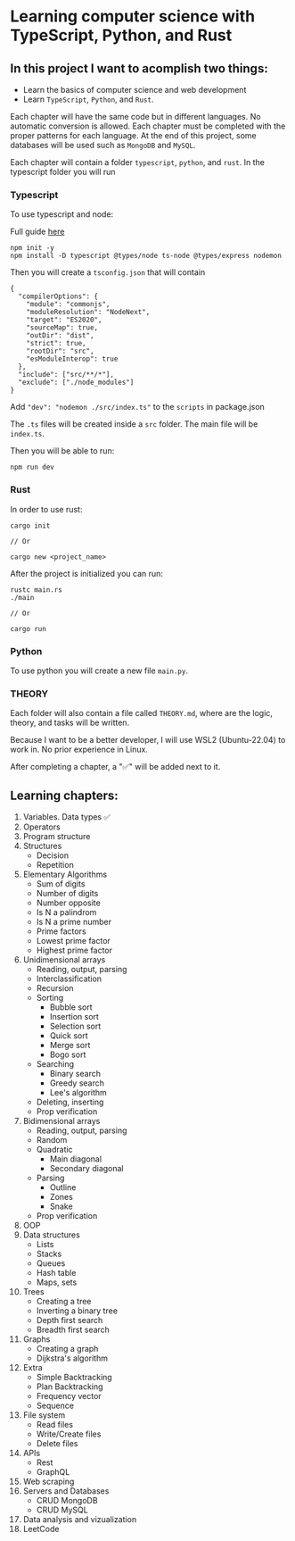 # Learning computer science with TypeScript, Python, and Rust

## In this project I want to acomplish two things:

- Learn the basics of computer science and web development
- Learn `TypeScript`, `Python`, and `Rust`.

Each chapter will have the same code but in different languages. No automatic conversion is allowed. Each chapter must be completed with the proper patterns for each language. At the end of this project, some databases will be used such as `MongoDB` and `MySQL`.

Each chapter will contain a folder `typescript`, `python`, and `rust`. In the typescript folder you will run

### Typescript

To use typescript and node:

Full guide [here](https://www.section.io/engineering-education/how-to-use-typescript-with-nodejs/)

```
npm init -y
npm install -D typescript @types/node ts-node @types/express nodemon
```

Then you will create a `tsconfig.json` that will contain

```
{
  "compilerOptions": {
    "module": "commonjs",
    "moduleResolution": "NodeNext",
    "target": "ES2020",
    "sourceMap": true,
    "outDir": "dist",
    "strict": true,
    "rootDir": "src",
    "esModuleInterop": true
  },
  "include": ["src/**/*"],
  "exclude": ["./node_modules"]
}
```

Add `"dev": "nodemon ./src/index.ts"` to the `scripts` in package.json

The `.ts` files will be created inside a `src` folder. The main file will be `index.ts`.

Then you will be able to run:

```
npm run dev
```

### Rust

In order to use rust:

```
cargo init

// Or

cargo new <project_name>
```

After the project is initialized you can run:

```
rustc main.rs
./main

// Or

cargo run
```

### Python

To use python you will create a new file `main.py`.

### THEORY

Each folder will also contain a file called `THEORY.md`, where are the logic, theory, and tasks will be written.

Because I want to be a better developer, I will use WSL2 (Ubuntu-22.04) to work in. No prior experience in Linux.

After completing a chapter, a "✅" will be added next to it.

## Learning chapters:

1. Variables. Data types ✅
2. Operators
3. Program structure
4. Structures
   - Decision
   - Repetition
5. Elementary Algorithms
   - Sum of digits
   - Number of digits
   - Number opposite
   - Is N a palindrom
   - Is N a prime number
   - Prime factors
   - Lowest prime factor
   - Highest prime factor
6. Unidimensional arrays
   - Reading, output, parsing
   - Interclassification
   - Recursion
   - Sorting
     - Bubble sort
     - Insertion sort
     - Selection sort
     - Quick sort
     - Merge sort
     - Bogo sort
   - Searching
     - Binary search
     - Greedy search
     - Lee's algorithm
   - Deleting, inserting
   - Prop verification
7. Bidimensional arrays
   - Reading, output, parsing
   - Random
   - Quadratic
     - Main diagonal
     - Secondary diagonal
   - Parsing
     - Outline
     - Zones
     - Snake
   - Prop verification
8. OOP
9. Data structures
   - Lists
   - Stacks
   - Queues
   - Hash table
   - Maps, sets
10. Trees
    - Creating a tree
    - Inverting a binary tree
    - Depth first search
    - Breadth first search
11. Graphs
    - Creating a graph
    - Dijkstra's algorithm
12. Extra
    - Simple Backtracking
    - Plan Backtracking
    - Frequency vector
    - Sequence
13. File system
    - Read files
    - Write/Create files
    - Delete files
14. APIs
    - Rest
    - GraphQL
15. Web scraping
16. Servers and Databases
    - CRUD MongoDB
    - CRUD MySQL
17. Data analysis and vizualization
18. LeetCode

